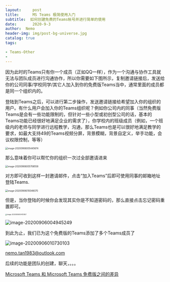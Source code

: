 ```yaml
---
layout:     post
title:      MS Teams 极简使用入门
subtitle:  如何创建免费的Teams帐号并进行简单的使用
date:       2020-9-3
author:  Nemo
header-img: img/post-bg-universe.jpg
catalog: true
tags:

- Teams-Other
- 
---
```




因为此时的Teams只有你一个成员（正如QQ一样），作为一个沟通与协作工具就无法与团队成员进行沟通协作，所以你需要如下图所示，复制邀请链接后，发送给你的公司同事/学校同学/其它人加入到你的免费版Teams当中，通常里面的成员都是同一个组织内的。

登陆到Teams之后，可以进行第二步操作，发送邀请链接给希望加入你的组织的用户。有什么用户会加入你的Teams组织呢？例如你公司内的同事（当然免费版Teams是会有一些功能限制的，但针对一些小型或初创型公司的话，基本的Teams功能已经很好地满足企业的需求了），你学校内的班级成员（例如，一个班级内的老师与同学进行远程教学，沟通，那么Teams也是可以很好地满足教学的要求，如最大支持49的Teams视频分屏，背景模糊，背景自定义，举手功能，会议权限控制，等等）

<img src="C:\Users\Nemo\AppData\Roaming\Typora\typora-user-images\image-20200906005445674.png" alt="image-20200906005445674" style="zoom:50%;" />

那么意味着你可以帮忙你的组织一次过全部邀请进来

<img src="C:\Users\Nemo\AppData\Roaming\Typora\typora-user-images\image-20200906005706558.png" alt="image-20200906005706558" style="zoom:50%;" />

对方即可收到这样一封邀请邮件，点击“加入Teams”后即可使用同事的邮箱地址登陆Teams.

<img src="C:\Users\Nemo\AppData\Roaming\Typora\typora-user-images\image-20200906010046070.png" alt="image-20200906010046070" style="zoom:50%;" />

但是，当你登陆的时候你会发现其实你是不知道密码的，那么直接点击忘记密码重置即可。

<img src="C:\Users\Nemo\AppData\Roaming\Typora\typora-user-images\image-20200906004151857.png" alt="image-20200906004151857" style="zoom:33%;" />

![image-20200906004945249](C:\Users\Nemo\AppData\Roaming\Typora\typora-user-images\image-20200906004945249.png)

到此为止，我们已为这个免费版的Teams添加了多个Teams成员了

![image-20200906010730103](C:\Users\Nemo\AppData\Roaming\Typora\typora-user-images\image-20200906010730103.png)



nemo.tan1983@outlook.com



后续的功能是团队的创建，聊天，。。。



[Microsoft Teams 和 Microsoft Teams 免费版之间的差异](https://support.microsoft.com/zh-cn/office/microsoft-teams-%E5%92%8C-microsoft-teams-%E5%85%8D%E8%B4%B9%E7%89%88%E4%B9%8B%E9%97%B4%E7%9A%84%E5%B7%AE%E5%BC%82-0b69cf39-eb52-49af-b255-60d46fdf8a9c?ui=zh-cn&rs=zh-cn&ad=cn&WT.mc_id=M365-MVP-5003881)






